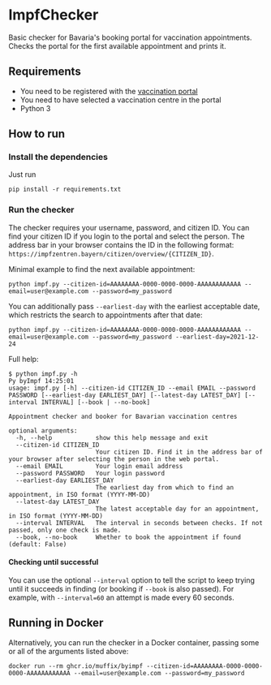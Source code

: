 # ImpfChecker

Basic checker for Bavaria's booking portal for vaccination appointments.
Checks the portal for the first available appointment and prints it.

## Requirements

- You need to be registered with the [vaccination portal](https://impfzentren.bayern/citizen/)
- You need to have selected a vaccination centre in the portal
- Python 3

## How to run

### Install the dependencies

Just run

```shell
pip install -r requirements.txt
```

### Run the checker

The checker requires your username, password, and citizen ID.
You can find your citizen ID if you login to the portal and select the person.
The address bar in your browser contains the ID in the following format:
`https://impfzentren.bayern/citizen/overview/{CITIZEN_ID}`.

Minimal example to find the next available appointment:

```shell
python impf.py --citizen-id=AAAAAAAA-0000-0000-0000-AAAAAAAAAAAA --email=user@example.com --password=my_password
```

You can additionally pass `--earliest-day` with the earliest acceptable date,
which restricts the search to appointments after that date:

```shell
python impf.py --citizen-id=AAAAAAAA-0000-0000-0000-AAAAAAAAAAAA --email=user@example.com --password=my_password --earliest-day=2021-12-24
```

Full help:

```text
$ python impf.py -h                                                                                                                                                                                                                                                                Py byImpf 14:25:01
usage: impf.py [-h] --citizen-id CITIZEN_ID --email EMAIL --password PASSWORD [--earliest-day EARLIEST_DAY] [--latest-day LATEST_DAY] [--interval INTERVAL] [--book | --no-book]

Appointment checker and booker for Bavarian vaccination centres

optional arguments:
  -h, --help            show this help message and exit
  --citizen-id CITIZEN_ID
                        Your citizen ID. Find it in the address bar of your browser after selecting the person in the web portal.
  --email EMAIL         Your login email address
  --password PASSWORD   Your login password
  --earliest-day EARLIEST_DAY
                        The earliest day from which to find an appointment, in ISO format (YYYY-MM-DD)
  --latest-day LATEST_DAY
                        The latest acceptable day for an appointment, in ISO format (YYYY-MM-DD)
  --interval INTERVAL   The interval in seconds between checks. If not passed, only one check is made.
  --book, --no-book     Whether to book the appointment if found (default: False)
```

#### Checking until successful

You can use the optional `--interval` option to tell the script to keep trying until it succeeds in finding (or booking
if `--book` is also passed). For example, with `--interval=60` an attempt is made every 60 seconds.

## Running in Docker

Alternatively, you can run the checker in a Docker container, passing some or all of the arguments listed above:

```shell
docker run --rm ghcr.io/muffix/byimpf --citizen-id=AAAAAAAA-0000-0000-0000-AAAAAAAAAAAA --email=user@example.com --password=my_password
```
